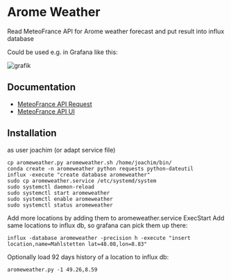 # Arome Weather

Read MeteoFrance API for Arome weather forecast and put result into influx database

Could be used e.g. in Grafana like this:

![grafik](https://github.com/joba-1/AromeWeather/assets/32450554/8363abbe-d9eb-49a4-a588-c07862e1891e)

## Documentation

* [MeteoFrance API Request](https://api.open-meteo.com/v1/meteofrance?latitude=48.83&longitude=9.11&hourly=temperature_2m,relativehumidity_2m,dewpoint_2m,precipitation,snowfall,weathercode,pressure_msl,surface_pressure,cloudcover,et0_fao_evapotranspiration,vapor_pressure_deficit,windspeed_10m,winddirection_10m,windgusts_10m,shortwave_radiation,direct_radiation,diffuse_radiation,direct_normal_irradiance,terrestrial_radiation&daily=weathercode,temperature_2m_max,temperature_2m_min,sunrise,sunset,precipitation_sum,precipitation_hours,windspeed_10m_max,windgusts_10m_max,winddirection_10m_dominant,shortwave_radiation_sum,et0_fao_evapotranspiration&timezone=Europe%2FBerlin)
* [MeteoFrance API UI](https://open-meteo.com/en/docs/meteofrance-api#latitude=48.83&longitude=9.11&hourly=temperature_2m,relativehumidity_2m,dewpoint_2m,precipitation,snowfall,weathercode,pressure_msl,surface_pressure,cloudcover,et0_fao_evapotranspiration,vapor_pressure_deficit,windspeed_10m,winddirection_10m,windgusts_10m,shortwave_radiation,direct_radiation,diffuse_radiation,direct_normal_irradiance,terrestrial_radiation&daily=weathercode,temperature_2m_max,temperature_2m_min,sunrise,sunset,precipitation_sum,precipitation_hours,windspeed_10m_max,windgusts_10m_max,winddirection_10m_dominant,shortwave_radiation_sum,et0_fao_evapotranspiration&timezone=Europe%2FBerlin)

## Installation

as user joachim (or adapt service file)

```
cp aromeweather.py aromeweather.sh /home/joachim/bin/
conda create -n aromeweather python requests python-dateutil
influx -execute "create database aromeweather"
sudo cp aromeweather.service /etc/systemd/system
sudo systemctl daemon-reload
sudo systemctl start aromeweather
sudo systemctl enable aromeweather
sudo systemctl status aromeweather
```

Add more locations by adding them to aromeweather.service ExecStart
Add same locations to influx db, so grafana can pick them up there:
```
influx -database aromeweather -precision h -execute "insert location,name=Mahlstetten lat=48.08,lon=8.83"
```
Optionally load 92 days history of a location to influx db:
```
aromeweather.py -1 49.26,8.59
```
